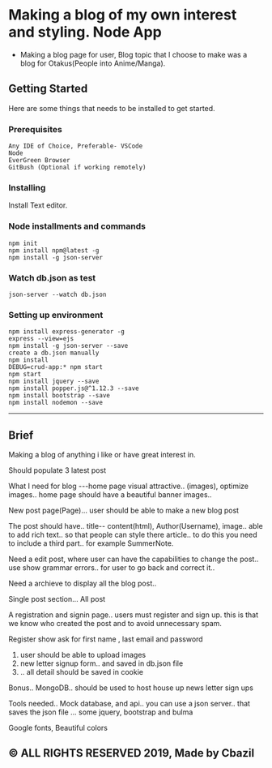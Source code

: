 # Making a blog of my own interest and styling. Node App
- Making a blog page for user, Blog topic that I choose to make was a blog for Otakus(People into Anime/Manga).

## Getting Started 
Here are some things that needs to be installed to get started.

### Prerequisites
    Any IDE of Choice, Preferable- VSCode
    Node
    EverGreen Browser
    GitBush (Optional if working remotely)

### Installing 
Install Text editor.

### Node installments and commands
    npm init
    npm install npm@latest -g
    npm install -g json-server
### Watch db.json as test
    json-server --watch db.json
### Setting up environment 
    npm install express-generator -g
    express --view=ejs
    npm install -g json-server --save
    create a db.json manually
    npm install
    DEBUG=crud-app:* npm start
    npm start
    npm install jquery --save
    npm install popper.js@^1.12.3 --save
    npm install bootstrap --save
    npm install nodemon --save
---
## Brief
 Making a blog of anything i like or have great interest in.
 
 Should populate 3 latest post

 What I need for blog ---home page visual attractive.. (images), optimize images.. home page should have a beautiful banner images..

 New post page(Page)... user should be able to make a new blog post

 The post should have.. title-- content(html), Author(Username), image.. able to add rich text.. so that people can style there article.. to do this you need to include a third part.. for example SummerNote.

 Need a edit post, where user can have  the capabilities to change the post.. use show grammar errors.. for user to go back and correct it..

 Need a archieve to display all the blog post..
    
 Single post section... All post

 A registration and signin page.. users must register and sign up. this is that we know who created the post and to avoid unnecessary spam.

 Register show ask for first name , last email and password

 1) user should be able to upload images 
 2) new letter signup form.. and saved in db.json file 
 3) .. all detail should be saved in cookie

 Bonus.. MongoDB.. should be used to host house up news letter sign ups

 Tools needed.. Mock database, and api.. you can use a json server.. that saves the json file ... some jquery, bootstrap and bulma

 Google fonts, Beautiful colors

## &copy; ALL RIGHTS RESERVED 2019, Made by Cbazil